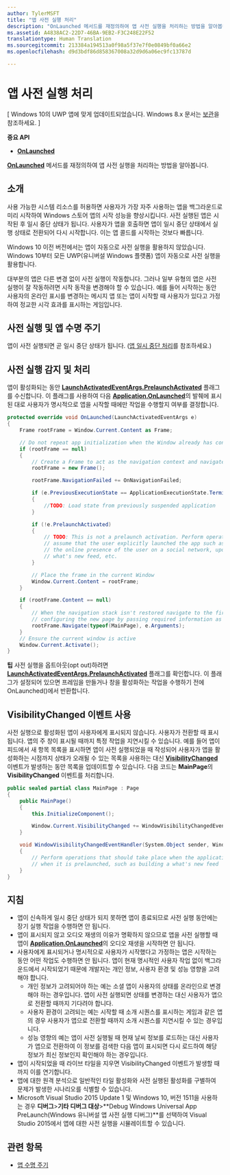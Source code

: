 ```yaml
---
author: TylerMSFT
title: "앱 사전 실행 처리"
description: "OnLaunched 메서드를 재정의하여 앱 사전 실행을 처리하는 방법을 알아봅니다."
ms.assetid: A4838AC2-22D7-46BA-9EB2-F3C248E22F52
translationtype: Human Translation
ms.sourcegitcommit: 213384a194513a0f98a5f37e7f0e0849bf0a66e2
ms.openlocfilehash: d9d3bdf86d858367008a32d9d6a06ec9fc13787d

---
```


# 앱 사전 실행 처리


\[ Windows 10의 UWP 앱에 맞게 업데이트되었습니다. Windows 8.x 문서는 [보관](http://go.microsoft.com/fwlink/p/?linkid=619132)을 참조하세요. \]


**중요 API**

-   [**OnLaunched**](https://msdn.microsoft.com/library/windows/apps/br242335)

[**OnLaunched**](https://msdn.microsoft.com/library/windows/apps/br242335) 메서드를 재정의하여 앱 사전 실행을 처리하는 방법을 알아봅니다.

## 소개


사용 가능한 시스템 리소스를 허용하면 사용자가 가장 자주 사용하는 앱을 백그라운드로 미리 시작하여 Windows 스토어 앱의 시작 성능을 향상시킵니다. 사전 실행된 앱은 시작된 후 일시 중단 상태가 됩니다. 사용자가 앱을 호출하면 앱이 일시 중단 상태에서 실행 상태로 전환되어 다시 시작합니다. 이는 앱 콜드를 시작하는 것보다 빠릅니다.

Windows 10 이전 버전에서는 앱이 자동으로 사전 실행을 활용하지 않았습니다. Windows 10부터 모든 UWP(유니버설 Windows 플랫폼) 앱이 자동으로 사전 실행을 활용합니다.

대부분의 앱은 다른 변경 없이 사전 실행이 작동합니다. 그러나 일부 유형의 앱은 사전 실행이 잘 작동하려면 시작 동작을 변경해야 할 수 있습니다. 예를 들어 시작하는 동안 사용자의 온라인 표시를 변경하는 메시지 앱 또는 앱이 시작할 때 사용자가 있다고 가정하여 정교한 시각 효과를 표시하는 게임입니다.

## 사전 실행 및 앱 수명 주기


앱이 사전 실행되면 곧 일시 중단 상태가 됩니다. ([앱 일시 중단 처리](suspend-an-app.md)를 참조하세요.)

## 사전 실행 감지 및 처리


앱이 활성화되는 동안 [**LaunchActivatedEventArgs.PrelaunchActivated**](https://msdn.microsoft.com/library/windows/apps/dn263740) 플래그를 수신합니다. 이 플래그를 사용하여 다음 [**Application.OnLaunched**](https://msdn.microsoft.com/library/windows/apps/br242335)의 발췌에 표시된 대로 사용자가 명시적으로 앱을 시작할 때에만 작업을 수행할지 여부를 결정합니다.

```cs
protected override void OnLaunched(LaunchActivatedEventArgs e)
{
    Frame rootFrame = Window.Current.Content as Frame;

    // Do not repeat app initialization when the Window already has content - rather just ensure that the window is active
    if (rootFrame == null)
    {
        // Create a Frame to act as the navigation context and navigate to the first page
        rootFrame = new Frame();

        rootFrame.NavigationFailed += OnNavigationFailed;

        if (e.PreviousExecutionState == ApplicationExecutionState.Terminated)
        {
            //TODO: Load state from previously suspended application
        }

        if (!e.PrelaunchActivated)
        {
            // TODO: This is not a prelaunch activation. Perform operations which
            // assume that the user explicitly launched the app such as updating
            // the online presence of the user on a social network, updating a
            // what's new feed, etc.
        }

        // Place the frame in the current Window
        Window.Current.Content = rootFrame;
    }

    if (rootFrame.Content == null)
    {
        // When the navigation stack isn't restored navigate to the first page,
        // configuring the new page by passing required information as a navigation parameter
        rootFrame.Navigate(typeof(MainPage), e.Arguments);
    }
    // Ensure the current window is active
    Window.Current.Activate();
}
```

**팁** 사전 실행을 옵트아웃(opt out)하려면 [**LaunchActivatedEventArgs.PrelaunchActivated**](https://msdn.microsoft.com/library/windows/apps/dn263740) 플래그를 확인합니다. 이 플래그가 설정되어 있으면 프레임을 만들거나 창을 활성화하는 작업을 수행하기 전에 OnLaunched()에서 반환합니다.

 

## VisibilityChanged 이벤트 사용


사전 실행으로 활성화된 앱이 사용자에게 표시되지 않습니다. 사용자가 전환할 때 표시됩니다. 앱의 주 창이 표시될 때까지 특정 작업을 지연시킬 수 있습니다. 예를 들어 앱이 피드에서 새 항목 목록을 표시하면 앱이 사전 실행되었을 때 작성되어 사용자가 앱을 활성화하는 시점까지 상태가 오래될 수 있는 목록을 사용하는 대신 [**VisibilityChanged**](https://msdn.microsoft.com/library/windows/apps/hh702458) 이벤트가 발생하는 동안 목록을 업데이트할 수 있습니다. 다음 코드는 **MainPage**의 **VisibilityChanged** 이벤트를 처리합니다.

```cs
public sealed partial class MainPage : Page
{
    public MainPage()
    {
        this.InitializeComponent();

        Window.Current.VisibilityChanged += WindowVisibilityChangedEventHandler;
    }

    void WindowVisibilityChangedEventHandler(System.Object sender, Windows.UI.Core.VisibilityChangedEventArgs e)
    {
        // Perform operations that should take place when the application becomes visible rather than
        // when it is prelaunched, such as building a what's new feed
    }
}
```

## 지침


-   앱이 신속하게 일시 중단 상태가 되지 못하면 앱이 종료되므로 사전 실행 동안에는 장기 실행 작업을 수행하면 안 됩니다.
-   앱이 표시되지 않고 오디오 재생의 이유가 명확하지 않으므로 앱을 사전 실행할 때 앱이 [**Application.OnLaunched**](https://msdn.microsoft.com/library/windows/apps/br242335)의 오디오 재생을 시작하면 안 됩니다.
-   사용자에게 표시되거나 명시적으로 사용자가 시작했다고 가정하는 앱은 시작하는 동안 어떤 작업도 수행하면 안 됩니다. 앱이 현재 명시적인 사용자 작업 없이 백그라운드에서 시작되었기 때문에 개발자는 개인 정보, 사용자 환경 및 성능 영향을 고려해야 합니다.
    -   개인 정보가 고려되어야 하는 예는 소셜 앱이 사용자의 상태를 온라인으로 변경해야 하는 경우입니다. 앱이 사전 실행되면 상태를 변경하는 대신 사용자가 앱으로 전환할 때까지 기다려야 합니다.
    -   사용자 환경이 고려되는 예는 시작할 때 소개 시퀀스를 표시하는 게임과 같은 앱의 경우 사용자가 앱으로 전환할 때까지 소개 시퀀스를 지연시킬 수 있는 경우입니다.
    -   성능 영향의 예는 앱이 사전 실행될 때 현재 날씨 정보를 로드하는 대신 사용자가 앱으로 전환하여 이 정보를 검색한 다음 앱이 표시되면 다시 로드하여 해당 정보가 최신 정보인지 확인해야 하는 경우입니다.
-   앱이 시작되었을 때 라이브 타일을 지우면 VisibilityChanged 이벤트가 발생할 때까지 이를 연기합니다.
-   앱에 대한 원격 분석으로 일반적인 타일 활성화와 사전 실행된 활성화를 구별하여 문제가 발생한 시나리오를 식별할 수 있습니다.
-   Microsoft Visual Studio 2015 Update 1 및 Windows 10, 버전 1511을 사용하는 경우 **디버그**&gt;**기타 디버그 대상**&gt;**Debug Windows Universal App PreLaunch(Windows 유니버설 앱 사전 실행 디버그)**를 선택하여 Visual Studio 2015에서 앱에 대한 사전 실행을 시뮬레이트할 수 있습니다.

## 관련 항목

* [앱 수명 주기](app-lifecycle.md)

 

 



<!--HONumber=Jun16_HO5-->



